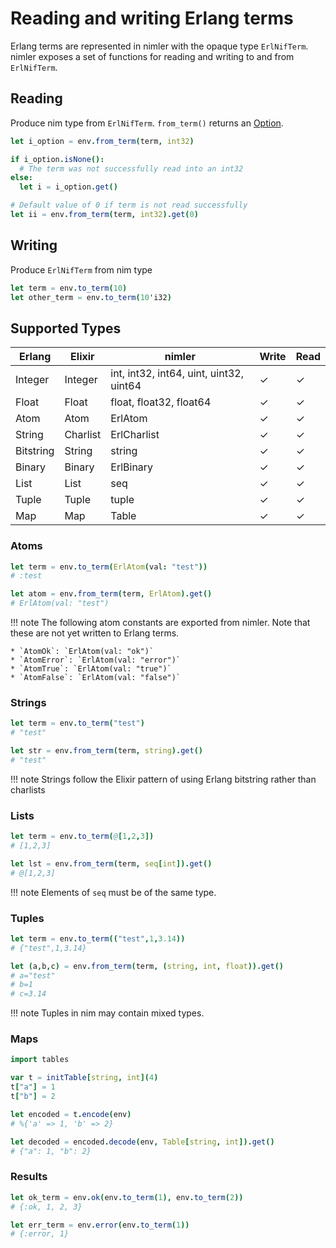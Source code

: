 # Reading and writing Erlang terms

Erlang terms are represented in nimler with the opaque type `ErlNifTerm`. nimler exposes a set of functions for reading and writing to and from `ErlNifTerm`.

## Reading

Produce nim type from `ErlNifTerm`. `from_term()` returns an [Option](https://nim-lang.org/docs/options.html).

```nim
let i_option = env.from_term(term, int32)

if i_option.isNone():
  # The term was not successfully read into an int32
else:
  let i = i_option.get()

# Default value of 0 if term is not read successfully
let ii = env.from_term(term, int32).get(0)
```

## Writing

Produce `ErlNifTerm` from nim type

```nim
let term = env.to_term(10)
let other_term = env.to_term(10'i32)
```

## Supported Types

| Erlang  	| Elixir   	| nimler                                  	| Write  	| Read  	|
|---------	|----------	|-----------------------------------------	|--------	|--------	|
| Integer 	| Integer  	| int, int32, int64, uint, uint32, uint64 	| ✓      	| ✓      	|
| Float   	| Float    	| float, float32, float64                 	| ✓      	| ✓      	|
| Atom    	| Atom     	| ErlAtom                                 	| ✓      	| ✓      	|
| String  	| Charlist 	| ErlCharlist                             	| ✓      	| ✓      	|
| Bitstring | String   	| string                                  	| ✓      	| ✓      	|
| Binary  	| Binary   	| ErlBinary                               	| ✓      	| ✓      	|
| List    	| List     	| seq                                     	| ✓      	| ✓      	|
| Tuple   	| Tuple    	| tuple                                   	| ✓      	| ✓      	|
| Map     	| Map      	| Table                                   	| ✓      	| ✓      	|

### Atoms

```nim
let term = env.to_term(ErlAtom(val: "test"))
# :test

let atom = env.from_term(term, ErlAtom).get()
# ErlAtom(val: "test")
```

!!! note
    The following atom constants are exported from nimler. Note that these are not yet written to Erlang terms.

    * `AtomOk`: `ErlAtom(val: "ok")`
    * `AtomError`: `ErlAtom(val: "error")`
    * `AtomTrue`: `ErlAtom(val: "true")`
    * `AtomFalse`: `ErlAtom(val: "false")`

### Strings

```nim
let term = env.to_term("test")
# "test"

let str = env.from_term(term, string).get()
# "test"
```

!!! note
    Strings follow the Elixir pattern of using Erlang bitstring rather than charlists

### Lists

```nim
let term = env.to_term(@[1,2,3])
# [1,2,3]

let lst = env.from_term(term, seq[int]).get()
# @[1,2,3]
```

!!! note
    Elements of `seq` must be of the same type.

### Tuples

```nim
let term = env.to_term(("test",1,3.14))
# {"test",1,3.14}

let (a,b,c) = env.from_term(term, (string, int, float)).get()
# a="test"
# b=1
# c=3.14
```

!!! note
    Tuples in nim may contain mixed types.

### Maps

```nim
import tables

var t = initTable[string, int](4)
t["a"] = 1
t["b"] = 2

let encoded = t.encode(env)
# %{'a' => 1, 'b' => 2}

let decoded = encoded.decode(env, Table[string, int]).get()
# {"a": 1, "b": 2}
```

### Results

```nim
let ok_term = env.ok(env.to_term(1), env.to_term(2))
# {:ok, 1, 2, 3}

let err_term = env.error(env.to_term(1))
# {:error, 1}
```

